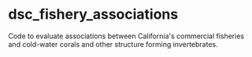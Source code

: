 # dsc_fishery_associations
Code to evaluate associations between California's commercial fisheries and cold-water corals and other structure forming invertebrates.
